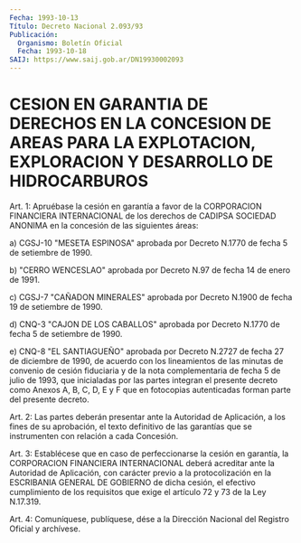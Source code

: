 ```yaml
---
Fecha: 1993-10-13
Título: Decreto Nacional 2.093/93
Publicación:
  Organismo: Boletín Oficial
  Fecha: 1993-10-18
SAIJ: https://www.saij.gob.ar/DN19930002093
---
```

# CESION EN GARANTIA DE DERECHOS EN LA CONCESION DE AREAS PARA LA EXPLOTACION, EXPLORACION Y DESARROLLO DE HIDROCARBUROS

<a id="1"></a>
Art.  1:  Apruébase  la  cesión  en  garantía  a  favor  de la CORPORACION  FINANCIERA  INTERNACIONAL  de  los derechos de CADIPSA SOCIEDAD  ANONIMA  en  la  concesión  de las siguientes  áreas:

a) CGSJ-10 "MESETA ESPINOSA" aprobada  por Decreto N.1770 de fecha 5 de setiembre de 1990.

b) "CERRO WENCESLAO" aprobada por Decreto  N.97  de  fecha  14  de enero de 1991.

c)  CGSJ-7  "CAÑADON  MINERALES"  aprobada  por  Decreto N.1900 de fecha 19 de setiembre de 1990.

d)  CNQ-3 "CAJON DE LOS CABALLOS" aprobada por Decreto  N.1770  de fecha 5 de setiembre de 1990.

e) CNQ-8  "EL SANTIAGUEÑO" aprobada por Decreto N.2727 de fecha 27 de diciembre  de  1990,  de  acuerdo  con  los  lineamientos de las minutas de convenio de cesión fiduciaria y de la nota complementaria  de  fecha  5 de julio de 1993, que inicialadas  por las partes integran el presente  decreto  como Anexos A, B, C, D, E y  F  que  en  fotocopias  autenticadas forman parte  del  presente decreto.

<a id="2"></a>
Art.  2:  Las  partes  deberán  presentar ante la Autoridad de Aplicación, a los fines de su aprobación,  el  texto  definitivo de las  garantías  que  se instrumenten con relación a cada Concesión.

<a id="3"></a>
Art. 3: Establécese que en caso de perfeccionarse la cesión en garantía,  la CORPORACION FINANCIERA INTERNACIONAL deberá acreditar ante  la  Autoridad   de  Aplicación,  con  carácter  previo  a  la protocolización en la  ESCRIBANIA  GENERAL  DE  GOBIERNO  de  dicha cesión,  el  efectivo  cumplimiento  de los requisitos que exige el artículo 72 y 73 de la Ley N.17.319.

<a id="4"></a>
Art.  4: Comuníquese, publíquese, dése a la Dirección Nacional del Registro Oficial y archívese.